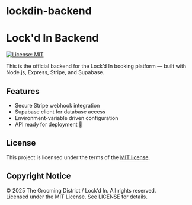 # lockdin-backend
# Lock'd In Backend

[![License: MIT](https://img.shields.io/badge/License-MIT-yellow.svg)](https://opensource.org/licenses/MIT)

This is the official backend for the Lock’d In booking platform — built with Node.js, Express, Stripe, and Supabase.

## Features

- Secure Stripe webhook integration  
- Supabase client for database access  
- Environment-variable driven configuration  
- API ready for deployment 🚀

## License

This project is licensed under the terms of the [MIT license](LICENSE).

## Copyright Notice

© 2025 The Grooming District / Lock’d In. All rights reserved.  
Licensed under the MIT License. See LICENSE for details.
